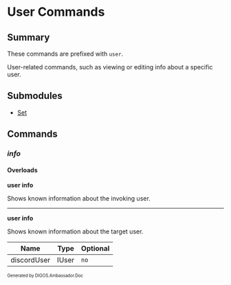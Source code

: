 ﻿User Commands
=============
## Summary
These commands are prefixed with `user`. 

User-related commands, such as viewing or editing info about a specific user.

## Submodules
* [Set](user_set.md)

## Commands
### *info*
#### Overloads
**user info**

Shows known information about the invoking user.

---

**user info**

Shows known information about the target user.

| Name | Type | Optional |
| --- | --- | --- |
| discordUser | IUser | `no` |

<sub><sup>Generated by DIGOS.Ambassador.Doc</sup></sub>